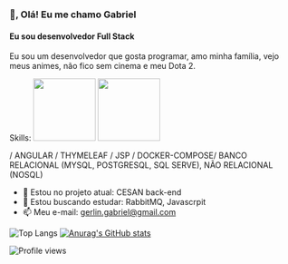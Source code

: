 ### 👋, Olá! Eu me chamo Gabriel
#### Eu sou desenvolvedor Full Stack
Eu sou um desenvolvedor que gosta programar, amo minha família, vejo meus animes, não fico sem cinema e meu Dota 2.

 <div alig="center">
Skills: <img height="110em" src="https://raw.githubusercontent.com/jmnote/z-icons/master/svg/java.svg" > <img height="110em" src=" https://raw.githubusercontent.com/jmnote/z-icons/master/svg/git.svg" >
 

 
/ ANGULAR / THYMELEAF / JSP / DOCKER-COMPOSE/ BANCO RELACIONAL (MYSQL, POSTGRESQL, SQL SERVE), NÃO RELACIONAL (NOSQL)
 </div>

- 🔭 Estou no projeto atual: CESAN back-end
- 🌱 Estou buscando estudar: RabbitMQ, Javascrpit 
- 📫 Meu e-mail: gerlin.gabriel@gmail.com

 ![Top Langs](https://github-readme-stats.vercel.app/api/top-langs/?username=gerlingabriel&layout=compact&theme=dark&show_icons=true)
 [![Anurag's GitHub stats](https://github-readme-stats.vercel.app/api?username=gerlingabriel&theme=dark&show_icons=true)](https://github.com/anuraghazra/github-readme-stats)

  ![Profile views](https://gpvc.arturio.dev/gerlingabriel)


